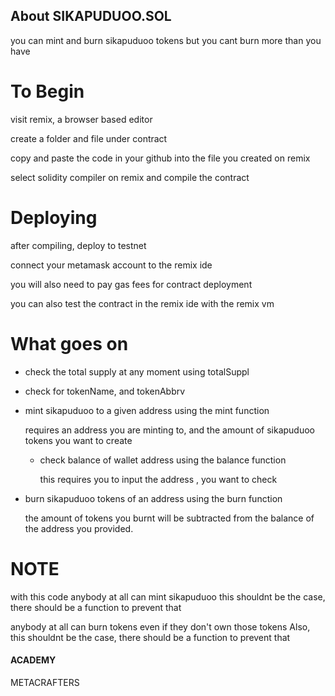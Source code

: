 ## About SIKAPUDUOO.SOL
 you can mint and burn sikapuduoo tokens
 but you cant burn more than you have

# To Begin

visit remix, a browser based editor

create a folder and file under contract

copy and paste the code in your github into the  file you created on remix

select solidity compiler on remix and compile the contract

# Deploying

after compiling, deploy to testnet

 connect your metamask account to the remix ide

you will also need to pay gas fees for contract deployment

you can also test the contract in the remix ide with the remix vm

# What goes on

* check the total supply at any moment using totalSuppl

* check for tokenName, and tokenAbbrv

* mint sikapuduoo to a given address using the mint function

    requires an address you are minting to, and the amount of sikapuduoo tokens you want to create

  * check balance of wallet address using the balance function

    this requires you to input the address , you want to check

* burn sikapuduoo tokens of an address using the burn function
  
    the amount of tokens you burnt will be subtracted from the balance of the address you provided.

# NOTE

with this code anybody at all can mint sikapuduoo
this shouldnt be the case, there should be a function to prevent that

anybody at all can burn tokens even if they don't own those tokens
Also, this shouldnt be the case, there should be a function to prevent that

#### ACADEMY
METACRAFTERS
